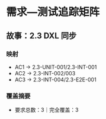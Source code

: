 # 需求—测试追踪矩阵

## 故事：2.3 DXL 同步

### 映射

- AC1 → 2.3-UNIT-001/2.3-INT-001
- AC2 → 2.3-INT-002/003
- AC3 → 2.3-INT-004/2.3-E2E-001

### 覆盖摘要

- 要求总数：3｜完全覆盖：3

